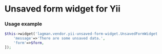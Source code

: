 Unsaved form widget for Yii
=======================
### Usage example ###
```php
$this->widget('lagman.vendor.yii-unsaved-form-widget.UnsavedFormWidget', [
    'message'=>'There are some unsaved data.',
    'form'=>$form,
]);
```